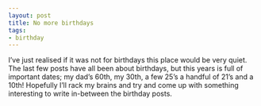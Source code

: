 ```yaml
---
layout: post
title: No more birthdays
tags:
- birthday
---
```

I’ve just realised if it was not for birthdays this place would be very quiet. The last few posts have all been about birthdays, but this years is full of important dates; my dad’s 60th, my 30th, a few 25’s a handful of 21’s and a 10th! Hopefully I’ll rack my brains and try and come up with something interesting to write in-between the birthday posts.
